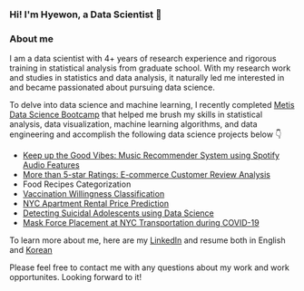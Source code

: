 ### Hi! I'm Hyewon, a Data Scientist 👋‍

### About me 
I am a data scientist with 4+ years of research experience 
and rigorous training in statistical analysis from graduate school.
With my research work and studies in statistics and data analysis, 
it naturally led me interested in and became passionated 
about pursuing data science. 

To delve into data science and machine learning, 
I recently completed [Metis Data Science Bootcamp](https://www.thisismetis.com/) 
that helped me brush my skills in statistical analysis, 
data visualization, machine learning algorithms, 
and data engineering and accomplish the following
data science projects below 👇

- [Keep up the Good Vibes: Music Recommender System using Spotify Audio Features](https://github.com/hyewonjng/Metis-MusicTrackRecommender)
- [More than 5-star Ratings: E-commerce Customer Review Analysis](https://github.com/hyewonjng/Metis-EcommerceCustomerReview)
- Food Recipes Categorization 
- [Vaccination Willingness Classification](https://github.com/hyewonjng/Metis-Vaccination)
- [NYC Apartment Rental Price Prediction](https://github.com/hyewonjng/Metis-NYCRentalPrediction)
- [Detecting Suicidal Adolescents using Data Science](https://github.com/hyewonjng/Metis-DetectingSuicidalTeens)
- [Mask Force Placement at NYC Transportation during COVID-19](https://github.com/hyewonjng/Metis-MaskForcePlacement) 

To learn more about me, here are my [LinkedIn](https://www.linkedin.com/in/hyewonjng/) and resume both in English and [Korean](https://github.com/hyewonjng/hyewonjng/files/8258457/Resume_.pdf)

Please feel free to contact me with any questions about my work and work opportunites. Looking forward to it!
